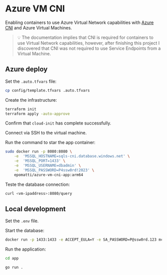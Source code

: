 # Azure VM CNI

Enabling containers to use Azure Virtual Network capabilities with [Azure CNI][1] and Azure Virtual Machines.

> 💡 The documentation implies that CNI is required for containers to use Virtual Network capabilities, however, after finishing this project I discovered that CNI was not required to use Service Endpoints from a Virtual Machine.

## Azure deploy

Set the `.auto.tfvars` file:

```sh
cp config/template.tfvars .auto.tfvars
```

Create the infrastructure:

```sh
terraform init
terraform apply -auto-approve
```

Confirm that `cloud-init` has complete successfully.

Connect via SSH to the virtual machine.

Run the command to star the app container:

```sh
sudo docker run -p 8080:8080 \
    -e  'MSSQL_HOSTNAME=sqls-cni.database.windows.net' \
    -e  'MSSQL_PORT=1433' \
    -e  'MSSQL_USERNAME=dbadmin' \
    -e  'MSSQL_PASSWORD=P4ssw0rd!2023' \
    epomatti/azure-vm-cni-app:arm64
```

Teste the database connection:

```sh
curl <vm-ipaddress>:8080/query
```

## Local development

Set the `.env` file.

Start the database:

```sh
docker run -p 1433:1433 -e ACCEPT_EULA=Y -e SA_PASSWORD=P@ssw0rd.123 mcr.microsoft.com/mssql/server:2022-latest
```

Run the application:

```sh
cd app

go run .
```

[1]: https://learn.microsoft.com/en-us/azure/virtual-network/container-networking-overview
